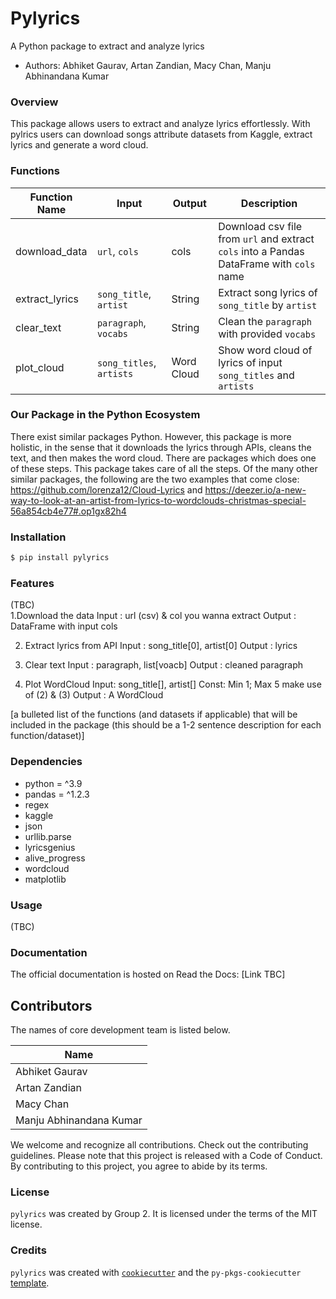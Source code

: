 # Pylyrics  
A Python package to extract and analyze lyrics

-   Authors: Abhiket Gaurav, Artan Zandian, Macy Chan, Manju Abhinandana Kumar


### Overview
This package allows users to extract and analyze lyrics effortlessly. With pylrics users can download songs attribute datasets from Kaggle, extract lyrics and generate a word cloud. 



### Functions

| Function Name | Input | Output | Description |
|-----------|------------|---------------|------------------|
| download_data | `url`, `cols` | cols | Download csv file from `url` and extract `cols` into a Pandas DataFrame with `cols` name|
| extract_lyrics | `song_title`, `artist` | String | Extract song lyrics of `song_title` by `artist`  |
| clear_text | `paragraph`, `vocabs` | String |  Clean the `paragraph` with provided `vocabs` |
| plot_cloud | `song_titles`, `artists` | Word Cloud | Show word cloud of lyrics of input `song_titles` and `artists` |


### Our Package in the Python Ecosystem
There exist similar packages Python. However, this package is more holistic, in the sense that it downloads the lyrics through APIs, cleans the text, and then makes the word cloud. There are packages which does one of these steps. This package takes care of all the steps. Of the many other similar packages, the following are the two examples that come close: https://github.com/lorenza12/Cloud-Lyrics and https://deezer.io/a-new-way-to-look-at-an-artist-from-lyrics-to-wordclouds-christmas-special-56a854cb4e77#.op1gx82h4



### Installation

```bash
$ pip install pylyrics
```

### Features
(TBC)  
1.Download the data
Input : url (csv) & col you wanna extract
Output : DataFrame with input cols

2. Extract lyrics from API
Input : song_title[0], artist[0]
Output : lyrics

3. Clear text
Input : paragraph, list[voacb]
Output : cleaned paragraph

4. Plot WordCloud
Input: song_title[], artist[]
Const: Min 1; Max 5
make use of (2) & (3)
Output : A WordCloud

[a bulleted list of the functions (and datasets if applicable) that will be included in the package (this should be a 1-2 sentence description for each function/dataset)]


### Dependencies
- python = ^3.9
- pandas = ^1.2.3
- regex
- kaggle
- json
- urllib.parse
- lyricsgenius
- alive_progress
- wordcloud
- matplotlib

### Usage
(TBC)


### Documentation

The official documentation is hosted on Read the Docs: [Link TBC]

## Contributors
The names of core development team is listed below.

| Name |
|------|
| Abhiket Gaurav |  
| Artan Zandian | 
| Macy Chan | 
| Manju Abhinandana Kumar |  

We welcome and recognize all contributions. Check out the contributing guidelines. Please note that this project is released with a Code of Conduct. By contributing to this project, you agree to abide by its terms.

### License

`pylyrics` was created by Group 2. It is licensed under the terms of the MIT license.

### Credits

`pylyrics` was created with [`cookiecutter`](https://cookiecutter.readthedocs.io/en/latest/) and the `py-pkgs-cookiecutter` [template](https://github.com/py-pkgs/py-pkgs-cookiecutter).
